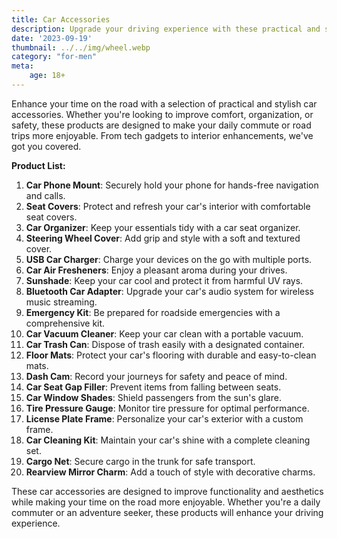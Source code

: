 ```yaml
---
title: Car Accessories
description: Upgrade your driving experience with these practical and stylish car accessories.
date: '2023-09-19'
thumbnail: ../../img/wheel.webp
category: "for-men"
meta:
    age: 18+
---
```

Enhance your time on the road with a selection of practical and stylish car accessories. Whether you're looking to improve comfort, organization, or safety, these products are designed to make your daily commute or road trips more enjoyable. From tech gadgets to interior enhancements, we've got you covered.

**Product List:**
1. **Car Phone Mount**: Securely hold your phone for hands-free navigation and calls.
2. **Seat Covers**: Protect and refresh your car's interior with comfortable seat covers.
3. **Car Organizer**: Keep your essentials tidy with a car seat organizer.
4. **Steering Wheel Cover**: Add grip and style with a soft and textured cover.
5. **USB Car Charger**: Charge your devices on the go with multiple ports.
6. **Car Air Fresheners**: Enjoy a pleasant aroma during your drives.
7. **Sunshade**: Keep your car cool and protect it from harmful UV rays.
8. **Bluetooth Car Adapter**: Upgrade your car's audio system for wireless music streaming.
9. **Emergency Kit**: Be prepared for roadside emergencies with a comprehensive kit.
10. **Car Vacuum Cleaner**: Keep your car clean with a portable vacuum.
11. **Car Trash Can**: Dispose of trash easily with a designated container.
12. **Floor Mats**: Protect your car's flooring with durable and easy-to-clean mats.
13. **Dash Cam**: Record your journeys for safety and peace of mind.
14. **Car Seat Gap Filler**: Prevent items from falling between seats.
15. **Car Window Shades**: Shield passengers from the sun's glare.
16. **Tire Pressure Gauge**: Monitor tire pressure for optimal performance.
17. **License Plate Frame**: Personalize your car's exterior with a custom frame.
18. **Car Cleaning Kit**: Maintain your car's shine with a complete cleaning set.
19. **Cargo Net**: Secure cargo in the trunk for safe transport.
20. **Rearview Mirror Charm**: Add a touch of style with decorative charms.

These car accessories are designed to improve functionality and aesthetics while making your time on the road more enjoyable. Whether you're a daily commuter or an adventure seeker, these products will enhance your driving experience.
